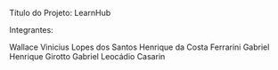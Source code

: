 Título do Projeto: LearnHub 

Integrantes:


Wallace Vinicius Lopes dos Santos
Henrique da Costa Ferrarini
Gabriel Henrique Girotto 
Gabriel Leocádio Casarin